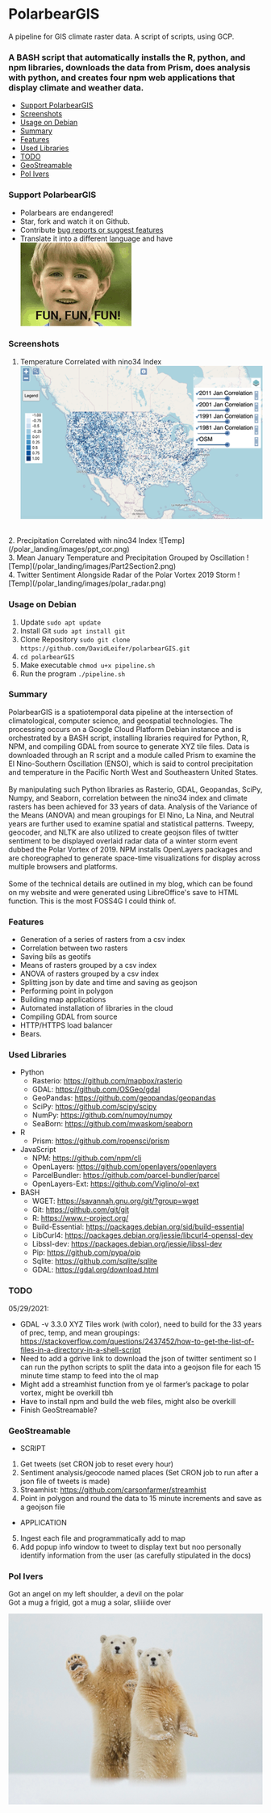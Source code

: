 # PolarbearGIS
A pipeline for GIS climate raster data. A script of scripts, using GCP.</br>

### A BASH script that automatically installs the R, python, and npm libraries, downloads the data from Prism, does analysis with python, and creates four npm web applications that display climate and weather data.

+ [Support PolarbearGIS](#support-polarbeargis)
+ [Screenshots](#screenshots)
+ [Usage on Debian](#usage-on-debian)
+ [Summary](#summary)
+ [Features](#features)
+ [Used Libraries](#used-libraries)
+ [TODO](#todo)
+ [GeoStreamable](#geostreamable)
+ [Pol Ivers](#pol-ivers)

### Support PolarbearGIS
* Polarbears are endangered!
* Star, fork and watch it on Github.
* Contribute <a href="https://github.com/DavidLeifer/polarbearGIS/issues">bug reports or suggest features</a>
* Translate it into a different language and have </br>
![Fun](/imgs/fun.gif?raw=true)

### Screenshots
1. Temperature Correlated with nino34 Index
![Temp](/polar_landing/images/temp_cor.png)
</br>
2. Precipitation Correlated with nino34 Index
![Temp](/polar_landing/images/ppt_cor.png)
</br>
3. Mean January Temperature and Precipitation Grouped by Oscillation
![Temp](/polar_landing/images/Part2Section2.png)
</br>
4. Twitter Sentiment Alongside Radar of the Polar Vortex 2019 Storm
![Temp](/polar_landing/images/polar_radar.png)
</br>

### Usage on Debian
1. Update `sudo apt update`
2. Install Git `sudo apt install git`
3. Clone Repository `sudo git clone https://github.com/DavidLeifer/polarbearGIS.git`
4. `cd polarbearGIS`
5. Make executable `chmod u+x pipeline.sh`
6. Run the program `./pipeline.sh`

### Summary
PolarbearGIS is a spatiotemporal data pipeline at the intersection of climatological, computer science, and geospatial technologies. The processing occurs on a Google Cloud Platform Debian instance and is orchestrated by a BASH script, installing libraries required for Python, R, NPM, and compiling GDAL from source to generate XYZ tile files. Data is downloaded through an R script and a module called Prism to examine the El Nino-Southern Oscillation (ENSO), which is said to control precipitation and temperature in the Pacific North West and Southeastern United States.</br></br>
By manipulating such Python libraries as Rasterio, GDAL, Geopandas, SciPy, Numpy, and Seaborn, correlation between the nino34 index and climate rasters has been achieved for 33 years of data. Analysis of the Variance of the Means (ANOVA) and mean groupings for El Nino, La Nina, and Neutral years are further used to examine spatial and statistical patterns. Tweepy, geocoder, and NLTK are also utilized to create geojson files of twitter sentiment to be displayed overlaid radar data of a winter storm event dubbed the Polar Vortex of 2019. NPM installs OpenLayers packages and are choreographed to generate space-time visualizations for display across multiple browsers and platforms.
</br></br>
Some of the technical details are outlined in my blog, which can be found on my website and were generated using LibreOffice's save to HTML function. This is the most FOSS4G I could think of. </br>

### Features
* Generation of a series of rasters from a csv index
* Correlation between two rasters
* Saving bils as geotifs
* Means of rasters grouped by a csv index
* ANOVA of rasters grouped by a csv index
* Splitting json by date and time and saving as geojson
* Performing point in polygon
* Building map applications
* Automated installation of libraries in the cloud
* Compiling GDAL from source
* HTTP/HTTPS load balancer
* Bears.

### Used Libraries
- Python
  * Rasterio: https://github.com/mapbox/rasterio
  * GDAL: https://github.com/OSGeo/gdal
  * GeoPandas: https://github.com/geopandas/geopandas
  * SciPy: https://github.com/scipy/scipy
  * NumPy: https://github.com/numpy/numpy
  * SeaBorn: https://github.com/mwaskom/seaborn
- R
  * Prism: https://github.com/ropensci/prism
- JavaScript
  * NPM: https://github.com/npm/cli
  * OpenLayers: https://github.com/openlayers/openlayers
  * ParcelBundler: https://github.com/parcel-bundler/parcel
  * OpenLayers-Ext: https://github.com/Viglino/ol-ext
- BASH
  * WGET: https://savannah.gnu.org/git/?group=wget
  * Git: https://github.com/git/git
  * R: https://www.r-project.org/
  * Build-Essential: https://packages.debian.org/sid/build-essential
  * LibCurl4: https://packages.debian.org/jessie/libcurl4-openssl-dev
  * Libssl-dev: https://packages.debian.org/jessie/libssl-dev
  * Pip: https://github.com/pypa/pip
  * Sqlite: https://github.com/sqlite/sqlite
  * GDAL: https://gdal.org/download.html

### TODO 
05/29/2021:</br>
- GDAL -v 3.3.0 XYZ Tiles work (with color), need to build for the 33 years of prec, temp, and mean groupings: https://stackoverflow.com/questions/2437452/how-to-get-the-list-of-files-in-a-directory-in-a-shell-script</br>
- Need to add a gdrive link to download the json of twitter sentiment so I can run the python scripts to split the data into a geojson file for each 15 minute time stamp to feed into the ol map</br>
- Might add a streamhist function from ye ol farmer’s package to polar vortex, might be overkill tbh</br>
- Have to install npm and build the web files, might also be overkill</br>
- Finish GeoStreamable?</br>

### GeoStreamable
- SCRIPT
1. Get tweets (set CRON job to reset every hour)
2. Sentiment analysis/geocode named places (Set CRON job to run after a json file of tweets is made)
3. Streamhist: https://github.com/carsonfarmer/streamhist
4. Point in polygon and round the data to 15 minute increments and save as a geojson file
- APPLICATION
5. Ingest each file and programmatically add to map
6. Add popup info window to tweet to display text but noo personally identify information from the user (as carefully stipulated in the docs)

### Pol Ivers
Got an angel on my left shoulder, a devil on the polar</br>
Got a mug a frigid, got a mug a solar, sliiiide over</br>

![Pol Ivers](/imgs/pol-ivers.png?raw=true)
